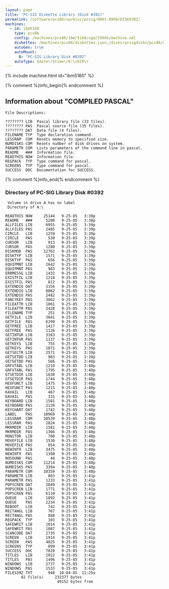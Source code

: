 ```yaml
---
layout: page
title: "PC-SIG Diskette Library (Disk #392)"
permalink: /software/pcx86/sw/misc/pcsig/0001-0999/DISK0392/
machines:
  - id: ibm5160
    type: pcx86
    config: /machines/pcx86/ibm/5160/cga/256kb/machine.xml
    diskettes: /machines/pcx86/diskettes.json,/disks/pcsigdisks/pcx86/diskettes.json
    autoGen: true
    autoMount:
      B: "PC-SIG Library Disk #0392"
    autoType: $date\r$time\rB:\rDIR\r
---
```


{% include machine.html id="ibm5160" %}

{% comment %}info_begin{% endcomment %}

## Information about "COMPILED PASCAL"

    File Descriptions:
    
    ???????? LIB  Pascal library file (33 files).
    ???????? PAS  Pascal source file (35 files).
    ???????? DAT  Data file (4 files).
    FILENAME TYP  Type declaration command.
    LESSRAM  COM  Resets memory to specified size.
    NUMDISKS COM  Resets number of disk drives on system.
    PARAMETR COM  Lists parameters of the command line in pascal.
    README   ###  Information file.
    READTHIS NOW  Information file.
    REGPACK  TYP  Type command for pascal.
    SCREENS  TYP  Type command for pascal.
    SUCCESS  DOC  Documentation for SUCCESS.
{% comment %}info_end{% endcomment %}


### Directory of PC-SIG Library Disk #0392

     Volume in drive A has no label
     Directory of A:\

    READTHIS NOW     25144   9-25-85   3:38p
    README   ###      5280   9-25-85   3:38p
    ALLFILES LIB      6955   9-25-85   3:39p
    ALLFILES PAS      2485   9-25-85   3:39p
    CIRCLE   LIB      1259   9-25-85   3:39p
    CIRCLE   PAS       530   9-25-85   3:39p
    CURSOR   LIB       913   9-25-85   3:39p
    CURSOR   PAS      1280   9-25-85   3:39p
    DISKMOD  PAS     12762   9-25-85   3:39p
    DISKTYP  LIB      1571   9-25-85   3:39p
    DISKTYP  PAS       656   9-25-85   3:39p
    EQUIPMNT LIB      2642   9-25-85   3:39p
    EQUIPMNT PAS       983   9-25-85   3:39p
    ERRMESSG LIB      1432   9-25-85   3:39p
    EXISTFIL LIB      1218   9-25-85   3:39p
    EXISTFIL PAS       812   9-25-85   3:39p
    EXTENDIO DAT      3154   9-25-85   3:39p
    EXTENDIO LIB      8862   9-25-85   3:39p
    EXTENDIO PAS      2482   9-25-85   3:39p
    FANCYKEY PAS      3862   9-25-85   3:39p
    FILEATTR LIB      1061   9-25-85   3:39p
    FILEATTR PAS      2428   9-25-85   3:39p
    FILENAME TYP       251   9-25-85   3:39p
    GETFILE  LIB      3841   9-25-85   3:39p
    GETFILE  PAS      6299   9-25-85   3:39p
    GETFREE  LIB      1417   9-25-85   3:39p
    GETFREE  PAS      1126   9-25-85   3:39p
    GETINTGR LIB      3183   9-25-85   3:39p
    GETINTGR PAS      1137   9-25-85   3:39p
    GETKEYS  LIB       755   9-25-85   3:39p
    GETKEYS  PAS      1071   9-25-85   3:39p
    GETSECTR LIB      2571   9-25-85   3:39p
    GETSETDD LIB       983   9-25-85   3:39p
    GETSETDD PAS       566   9-25-85   3:40p
    GRFXTABL LIB      1210   9-25-85   3:40p
    GRFXTABL PAS      1795   9-25-85   3:40p
    GTSETDIR LIB      1638   9-25-85   3:40p
    GTSETDIR PAS      1744   9-25-85   3:40p
    HEXFUNCT LIB      1475   9-25-85   3:40p
    HEXFUNCT PAS      1215   9-25-85   3:40p
    KAVAIL   LIB       467   9-25-85   3:40p
    KAVAIL   PAS       331   9-25-85   3:40p
    KEYBOARD LIB      1581   9-25-85   3:40p
    KEYBOARD PAS      2139   9-25-85   3:40p
    KEYCHART DAT      1742   9-25-85   3:40p
    LABEL    PAS     10969   9-25-85   3:40p
    LESSRAM  COM     10539   9-25-85   3:40p
    LESSRAM  PAS      2824   9-25-85   3:40p
    MKRMDIR  LIB      1581   9-25-85   3:40p
    MKRMDIR  PAS      1366   9-25-85   3:40p
    MONITOR  LIB       700   9-25-85   3:40p
    MOVEFILE LIB      1530   9-25-85   3:40p
    MOVEFILE PAS       854   9-25-85   3:40p
    NEWINT9  LIB      3475   9-25-85   3:40p
    NEWINT9  PAS      1398   9-25-85   3:40p
    NOSOUND  PAS        44   9-25-85   3:40p
    NUMDISKS COM     11214   9-25-85   3:40p
    NUMDISKS PAS      3394   9-25-85   3:40p
    PARAMETR COM     10359   9-25-85   3:40p
    PARAMETR LIB       803   9-25-85   3:41p
    PARAMETR PAS      1233   9-25-85   3:41p
    POPSCREN DAT      2049   9-25-85   3:41p
    POPSCREN LIB      1771   9-25-85   3:41p
    POPSCREN PAS      6110   9-25-85   3:41p
    QUEUE    LIB      1892   9-25-85   3:41p
    QUEUE    PAS      2234   9-25-85   3:41p
    REBOOT   LIB       742   9-25-85   3:41p
    RECTANGL LIB       767   9-25-85   3:41p
    RECTANGL PAS       888   9-25-85   3:41p
    REGPACK  TYP       103   9-25-85   3:41p
    SAFEWRIT LIB      1014   9-25-85   3:41p
    SAFEWRIT PAS      1087   9-25-85   3:41p
    SCANCODE DAT      2735   9-25-85   3:41p
    SCREEN   LIB      1914   9-25-85   3:41p
    SCREEN   PAS      4025   9-25-85   3:41p
    SCREENS  TYP       899   9-25-85   3:41p
    SUCCESS  DOC      7820   9-25-85   3:41p
    TITLES   LIB      1022   9-25-85   3:41p
    TITLES   PAS      1496   9-25-85   3:41p
    WINDOWS  LIB      2737   9-25-85   3:41p
    WINDOWS  PAS      1533   9-25-85   3:41p
    FILES392 TXT       948  10-04-85  11:25a
           82 file(s)     232377 bytes
                           49152 bytes free

